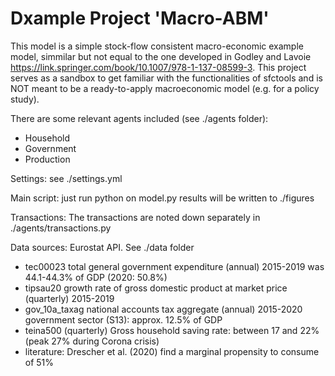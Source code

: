 # Dxample Project 'Macro-ABM'

This model is a simple stock-flow consistent macro-economic example model, simmilar but not equal to the one developed in Godley and Lavoie https://link.springer.com/book/10.1007/978-1-137-08599-3. 
This project serves as a sandbox to get familiar with the functionalities of sfctools and is NOT meant to be a ready-to-apply macroeconomic model (e.g. for a policy study).


There are some relevant agents included (see ./agents folder):

- Household
- Government
- Production

Settings: see ./settings.yml

Main script: just run python on model.py results will be written to ./figures

Transactions: The transactions are noted down separately in ./agents/transactions.py

Data sources: Eurostat API. See ./data folder

- tec00023 total general government expenditure (annual) 2015-2019 was 44.1-44.3% of GDP (2020: 50.8%)
- tipsau20 growth rate of gross domestic product at market price (quarterly) 2015-2019 
- gov_10a_taxag national accounts tax aggregate (annual) 2015-2020 government sector (S13): approx. 12.5% of GDP
- teina500 (quarterly) Gross household saving rate: between 17 and 22% (peak 27% during Corona crisis)
- literature: Drescher et al. (2020) find a marginal propensity to consume of 51%
